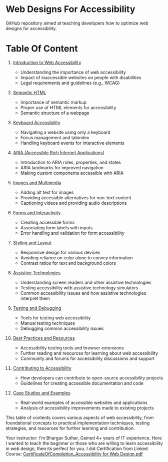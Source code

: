 # Web Designs For Accessibility

GitHub repository aimed at teaching developers how to optimize web designs for accessibility.

# Table Of Content

1. [Introduction to Web Accessibility](Introduction.md)
   - Understanding the importance of web accessibility
   - Impact of inaccessible websites on people with disabilities
   - Legal requirements and guidelines (e.g., WCAG)

2. [Semantic HTML](Semantic-html.md)
   - Importance of semantic markup
   - Proper use of HTML elements for accessibility
   - Semantic structure of a webpage

3. [Keyboard Accessibility](Keyboard-Accessibility.md)
   - Navigating a website using only a keyboard
   - Focus management and tabindex
   - Handling keyboard events for interactive elements

4. [ARIA (Accessible Rich Internet Applications)](ARIA.md)
   - Introduction to ARIA roles, properties, and states
   - ARIA landmarks for improved navigation
   - Making custom components accessible with ARIA

5. [Images and Multimedia](Images-and-Multimedia.md)
   - Adding alt text for images
   - Providing accessible alternatives for non-text content
   - Captioning videos and providing audio descriptions

6. [Forms and Interactivity](Forms-and-Interactivity.md)
   - Creating accessible forms
   - Associating form labels with inputs
   - Error handling and validation for form accessibility

7. [Styling and Layout](Styling-and-Layout-accessibility.md)
   - Responsive design for various devices
   - Avoiding reliance on color alone to convey information
   - Contrast ratios for text and background colors

8. [Assistive Technologies](Keyboard-Accessibility.md)
   - Understanding screen readers and other assistive technologies
   - Testing accessibility with assistive technology simulators
   - Common accessibility issues and how assistive technologies interpret them

9. [Testing and Debugging](Testing-and-Debugging.md)
   - Tools for testing web accessibility
   - Manual testing techniques
   - Debugging common accessibility issues

10. [Best Practices and Resources](Best-Practices-and-Resources.md)
    - Accessibility testing tools and browser extensions
    - Further reading and resources for learning about web accessibility
    - Community and forums for accessibility discussions and support

11. [Contributing to Accessibility](Contributing-to-Accessibility.md)
    - How developers can contribute to open-source accessibility projects
    - Guidelines for creating accessible documentation and code

12. [Case Studies and Examples](Case-Studies-and-Examples.md)
    - Real-world examples of accessible websites and applications
    - Analysis of accessibility improvements made to existing projects

This table of contents covers various aspects of web accessibility, from foundational concepts to practical implementation techniques, testing strategies, and resources for further learning and contribution.

Your instructor: I'm Bhargav Suthar, Gained 4+ years of IT experience. Here I wanted to teach the beginner or those who are willing to learn accessibility in web design, then its perfect for you.
I did Certification from Linked Course: [CertificateOfCompletion_Accessibility for Web Design.pdf](CertificateOfCompletion_Accessibility_for_Web_Design.pdf)
